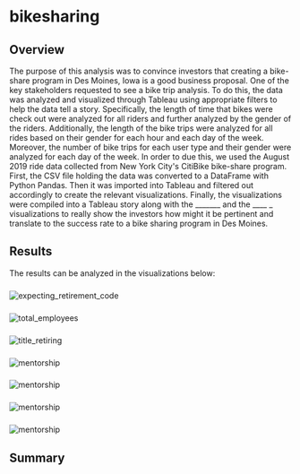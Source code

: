 # bikesharing

## Overview
The purpose of this analysis was to convince investors that creating a bike-share program in Des Moines, Iowa is a good business proposal. One of the key stakeholders requested to see a bike trip analysis. To do this, the data was analyzed and visualized through Tableau using appropriate filters to help the data tell a story. Specifically, the length of time that bikes were check out were analyzed for all riders and further analyzed by the gender of the riders. Additionally, the length of the bike trips were analyzed for all rides based on their gender for each hour and each day of the week. Moreover, the number of bike trips for each user type and their gender were analyzed for each day of the week. In order to due this, we used the August 2019 ride data collected from New York City's CitiBike bike-share program. First, the CSV file holding the data was converted to a DataFrame with Python Pandas. Then it was imported into Tableau and filtered out accordingly to create the relevant visualizations. Finally, the visualizations were compiled into a Tableau story along with the _______ and the ____ _ visualizations to really show the investors how might it be pertinent and translate to the success rate to a bike sharing program in Des Moines.

## Results
The results can be analyzed in the visualizations below:

### 
![expecting_retirement_code](Resources/expecting_retirement_code.png)

###
![total_employees](Resources/total-employees.png)

###
![title_retiring](Resources/title_retiring.png)

###
![mentorship](Resources/mentorship.png)

###
![mentorship](Resources/mentorship.png)

###
![mentorship](Resources/mentorship.png)

###
![mentorship](Resources/mentorship.png)


## Summary
